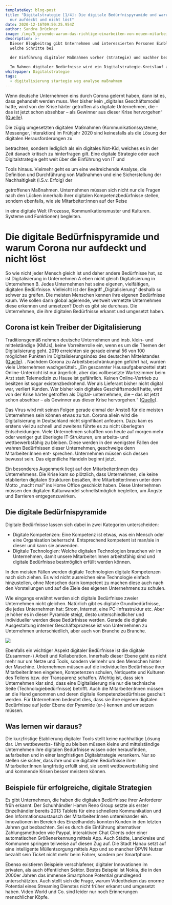 ```yaml
---
templateKey: blog-post
title: "Digitalstrategie [1/4]: Die digitale Bedürfnispyramide und warum Corona
  nur aufdeckt und nicht löst"
date: 2020-12-16T09:50:25.954Z
author: Sandra Brückner
image: /img/5_gruende-warum-das-richtige-einarbeiten-von-neuen-mitarbeitern.jpg
description: >-
  Dieser Blogbeitrag gibt Unternehmen und interessierten Personen Einblicke,
  welche Schritte bei

  der Einführung digitaler Maßnahmen vorher (Strategie) und nachher beachtet werden müssen.

  Im Rahmen digitaler Bedürfnisse wird ein Digitalstrategie-Kreislauf aufgezeigt, welcher als Leitfaden für eine umfassende Analyse und der Definition bzw. Umsetzung geeigneter Maßnahmen hin zu einem digitalen Unternehmen herangezogen werden kann. In einem Expertenbeitrag wird sich Dr. Jenny Meyer über wichtige Faktoren, Herausforderungen und Fehler bei der Definition und Einführung einer Digitalstrategie äußern.
whitepaper: Digitalstrategie
tags:
  - digitalisierung startegie weg analyse maßnahmen
---
```

Wenn deutsche Unternehmen eins durch Corona gelernt haben, dann ist es, dass gehandelt werden muss. Wer bisher kein „digitales Geschäftsmodell hatte, wird von der Krise härter getroffen als digitale Unternehmen, die – das ist jetzt schon absehbar – als Gewinner aus
dieser Krise hervorgehen“ ([Quelle](https://www.netzoekonom.de/2020/04/11/die-oekonomie-nach-corona-digitalisierung-und-automatisierung-in-hoechstgeschwindigkeit/)).

Die zügig umgesetzten digitalen Maßnahmen (Kommunikationssysteme, Messenger, Interaktion) im Frühjahr 2020 sind keinesfalls als die Lösung der digitalen Herausforderungen zu

betrachten, sondern lediglich als ein digitales Not-Kid, welches es in der Zeit danach kritisch zu hinterfragen gilt. Eine digitale Strategie oder auch Digitalstrategie geht weit über die Einführung von IT und

Tools hinaus. Vielmehr geht es um eine weitreichende Analyse, die Definition und Durchführung von Maßnahmen und eine Sicherstellung der Nachhaltigkeit (i.S.v. Erfolg) der

getroffenen Maßnahmen. Unternehmen müssen sich nicht nur die Fragen nach den Lücken innerhalb ihrer digitalen Kompetenzbedürfnisse stellen, sondern ebenfalls, wie sie Mitarbeiter:Innen auf der Reise

in eine digitale Welt (Prozesse, Kommunikationsmuster und Kulturen. Systeme und Funktionen) begleiten.

# Die digitale Bedürfnispyramide und warum Corona nur aufdeckt und nicht löst

So wie nicht jeder Mensch gleich ist und daher andere Bedürfnisse hat, so ist Digitalisierung in Unternehmen A eben nicht gleich Digitalisierung in Unternehmen B. Jedes Unternehmen hat seine eigenen, vielfältigen, digitalen Bedürfnisse. Vielleicht ist der Begriff „Digitalisierung“ deshalb so
schwer zu greifen. Die meisten Menschen kennen ihre eigenen Bedürfnisse kaum. Wie sollen dann
global agierende, weltweit vernetzte Unternehmen diese erkennen und umsetzen? Doch es gibt sie
durchaus. Die Unternehmen, die ihre digitalen Bedürfnisse erkannt und umgesetzt haben.

## Corona ist kein Treiber der Digitalisierung

Traditionsgemäß nehmen deutsche Unternehmen und insb. klein- und mittelständige (KMUs), keine Vorreiterrolle ein, wenn es um die Themen der Digitalisierung geht. 2019 erreichten sie gerade einmal
56 von 100 möglichen Punkten im Digitalisierungsindex des deutschen Mittelstandes ([Quelle](https://www.digitalisierungsindex.de/studie/gesamtbericht-2019/)). . Nachdem Corona zu Arbeitsbeschränkungen geführt hat, wurden viele Unternehmen wachgerüttelt.
„Ein gescannter Hausaufgabenzettel statt Online-Unterricht ist nur ärgerlich, aber das vollbesetzte Wartezimmer beim Arzt statt Telemedizin zu Hause ist gefährlich. Keinen Online-Vertrieb zu besitzen ist sogar existenzbedrohend. Wer als Lieferant bisher nicht digital war, verliert Kunden. Wer bisher kein digitales Geschäftsmodell hatte, wird von der Krise härter getroffen als Digital- unternehmen, die – das ist jetzt schon absehbar – als Gewinner aus dieser Krise hervorgehen.“ ([Quelle](https://www.netzoekonom.de/2020/04/11/die-oekonomie-nach-corona-digitalisierung-und-automatisierung-in-hoechstgeschwindigkeit/)).

Das Virus wird mit seinen Folgen gerade einmal der Anstoß für die meisten Unternehmen sein können etwas zu tun. Corona allein wird die Digitalisierung in Deutschland nicht signifikant anfeuern. Dazu kam es erstens viel zu schnell und zweitens führte es zu nicht überlegten Entscheidungen. Viele Unternehmen schafften von heute auf morgen mehr oder weniger gut überlegte IT-Strukturen, um arbeits- und wettbewerbsfähig zu bleiben. Diese werden in den wenigsten Fällen den wahren Bedürfnissen dieser Unternehmen, geschweige denn Mitarbeiter:Innen ent- sprechen. Unternehmen müssen sich dessen bewusst sein. Das eigentliche Handeln beginnt jetzt.

Ein besonderes Augenmerk liegt auf den Mitarbeiter:Innen des Unternehmens. Die Krise kam so plötzlich, dass Unternehmen, die keine etablierten digitalen Strukturen besaßen, ihre Mitarbeiter:Innen unter dem Motto „macht mal“ ins Home Office geschickt haben. Diese
Unternehmen müssen den digitalen Kulturwandel schnellstmöglich begleiten, um Ängste und
Barrieren entgegenzuwirken.

## Die digitale Bedürfnispyramide

Digitale Bedürfnisse lassen sich dabei in zwei Kategorien unterscheiden:

* Digitale Kompetenzen: Eine Kompetenz ist etwas, was ein Mensch oder eine Organisation beherrscht. Entsprechend kompetent ist man/sie in dieser und kann sie anwenden. 
* Digitale Technologien: Welche digitalen Technologien brauchen wir im Unternehmen, damit unsere Mitarbeiter:Innen arbeitsfähig sind und digitale Bedürfnisse bestmöglich
  erfüllt werden können.

In den meisten Fällen werden digitale Technologien digitale Kompetenzen nach sich ziehen. Es wird
nicht ausreichen eine Technologie einfach hinzustellen, ohne Menschen darin kompetent zu machen
diese auch nach den Vorstellungen und auf die Ziele des eigenen Unternehmens zu schulen.

Wie eingangs erwähnt werden sich digitale Bedürfnisse zweier Unternehmen nicht gleichen. Natürlich gibt es digitale Grundbedürfnisse, die jedes Unternehmen hat: Strom, Internet, eine PC-Infrastruktur etc. Aber je höher es in dieser Pyramide steigt, desto unterschiedlicher und individueller werden diese Bedürfnisse werden. Gerade die digitale Ausgestaltung interner Geschäftsprozesse ist von Unternehmen zu Unternehmen unterschiedlich, aber auch von Branche zu Branche.

![](/img/bedürfnispyramide.jpg)

Ebenfalls ein wichtiger Aspekt digitaler Bedürfnisse ist die digitale (Zusammen-) Arbeit und Kollaboration. Innerhalb dieser Ebene geht es nicht mehr nur um Netze und Tools, sondern vielmehr um den Menschen hinter der Maschine. Unternehmen müssen auf die individuellen Bedürfnisse ihrer Mitarbeiter:Innen eingehen, Kompetenzen schulen, Netiquette und Kulturen des Teilens bzw. der Transparenz schaffen. Wichtig ist, dass sich Unternehmen klar sind, dass eine Digitalisierung nie nur die technische Seite (Technologiebedürfnisse) betrifft. Auch die Mitarbeiter:Innen müssen an die Hand genommen und deren digitale Kompetenzbedürfnisse geschult werden. Für Unternehmen bedeutet dies, dass sie ihre eigenen digitalen Bedürfnisse auf jeder Ebene
der Pyramide (er-) kennen und umsetzen müssen.


## Was lernen wir daraus?

Die kurzfristige Etablierung digitaler Tools stellt keine nachhaltige Lösung dar. Um wettbewerbs- fähig zu bleiben müssen kleine und mittelständige Unternehmen ihre digitalen Bedürfnisse wissen oder herausfinden, aufarbeiten und in einer langfristigen Digitalstrategie verankern. Nur so stellen sie sicher, dass ihre und die digitalen Bedürfnisse ihrer Mitarbeiter:Innen langfristig erfüllt sind, sie somit wettbewerbsfähig sind und kommende Krisen besser meistern können.


## Beispiele für erfolgreiche, digitale Strategien

Es gibt Unternehmen, die haben die digitalen Bedürfnisse ihrer Anforderer früh erkannt. Der
Schuhhändler Hamm Reno Group setzte als erster Einzelhändler bereits 2013 Tablets für eine schnellere Kommunikation und den Informationsaustausch der Mitarbeiter:Innen untereinander ein. Innovationen im Bereich des Einzelhandels konnten Kunden in den letzten Jahren gut beobachten. Sei es durch die Einführung alternativer Zahlungsmethoden wie Paypal, interaktiven Chat Clients oder einer automatischen Größenerkennung mittels App. Auch Städte, Landkreise und Kommunen springen teilweise auf diesen Zug auf. Die Stadt Hanau setzt auf eine intelligente Müllentsorgung mittels App und so mancher ÖPVN Nutzer bezahlt sein Ticket nicht mehr beim Fahrer, sondern per Smartphone.

Ebenso existieren Beispiele verschlafener, digitaler Innovationen im privaten, als auch öffentlichen Sektor. Bestes Beispiel ist Nokia, die in den 2000er Jahren das immense Smartphone Potential grundlegend unterschätzten. Auch stellt sich die Frage, warum Videotheken das enorme Potential eines Streaming Dienstes nicht früher erkannt und umgesetzt haben. Video World und Co. sind leider nur noch Erinnerungen menschlicher Köpfe.